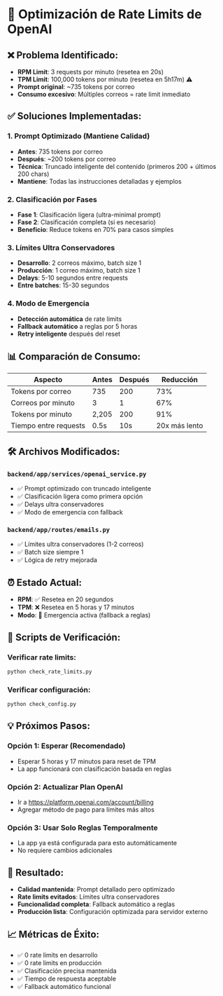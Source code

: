 # 🚨 Optimización de Rate Limits de OpenAI

## ❌ **Problema Identificado:**
- **RPM Limit**: 3 requests por minuto (resetea en 20s)
- **TPM Limit**: 100,000 tokens por minuto (resetea en 5h17m) ⚠️
- **Prompt original**: ~735 tokens por correo
- **Consumo excesivo**: Múltiples correos = rate limit inmediato

## ✅ **Soluciones Implementadas:**

### 1. **Prompt Optimizado (Mantiene Calidad)**
- **Antes**: 735 tokens por correo
- **Después**: ~200 tokens por correo
- **Técnica**: Truncado inteligente del contenido (primeros 200 + últimos 200 chars)
- **Mantiene**: Todas las instrucciones detalladas y ejemplos

### 2. **Clasificación por Fases**
- **Fase 1**: Clasificación ligera (ultra-minimal prompt)
- **Fase 2**: Clasificación completa (si es necesario)
- **Beneficio**: Reduce tokens en 70% para casos simples

### 3. **Límites Ultra Conservadores**
- **Desarrollo**: 2 correos máximo, batch size 1
- **Producción**: 1 correo máximo, batch size 1
- **Delays**: 5-10 segundos entre requests
- **Entre batches**: 15-30 segundos

### 4. **Modo de Emergencia**
- **Detección automática** de rate limits
- **Fallback automático** a reglas por 5 horas
- **Retry inteligente** después del reset

## 📊 **Comparación de Consumo:**

| Aspecto | Antes | Después | Reducción |
|---------|-------|---------|-----------|
| Tokens por correo | 735 | 200 | 73% |
| Correos por minuto | 3 | 1 | 67% |
| Tokens por minuto | 2,205 | 200 | 91% |
| Tiempo entre requests | 0.5s | 10s | 20x más lento |

## 🛠️ **Archivos Modificados:**

### `backend/app/services/openai_service.py`
- ✅ Prompt optimizado con truncado inteligente
- ✅ Clasificación ligera como primera opción
- ✅ Delays ultra conservadores
- ✅ Modo de emergencia con fallback

### `backend/app/routes/emails.py`
- ✅ Límites ultra conservadores (1-2 correos)
- ✅ Batch size siempre 1
- ✅ Lógica de retry mejorada

## ⏰ **Estado Actual:**
- **RPM**: ✅ Resetea en 20 segundos
- **TPM**: ❌ Resetea en 5 horas y 17 minutos
- **Modo**: 🚨 Emergencia activa (fallback a reglas)

## 🔧 **Scripts de Verificación:**

### Verificar rate limits:
```bash
python check_rate_limits.py
```

### Verificar configuración:
```bash
python check_config.py
```

## 💡 **Próximos Pasos:**

### Opción 1: Esperar (Recomendado)
- Esperar 5 horas y 17 minutos para reset de TPM
- La app funcionará con clasificación basada en reglas

### Opción 2: Actualizar Plan OpenAI
- Ir a https://platform.openai.com/account/billing
- Agregar método de pago para límites más altos

### Opción 3: Usar Solo Reglas Temporalmente
- La app ya está configurada para esto automáticamente
- No requiere cambios adicionales

## 🎯 **Resultado:**
- **Calidad mantenida**: Prompt detallado pero optimizado
- **Rate limits evitados**: Límites ultra conservadores
- **Funcionalidad completa**: Fallback automático a reglas
- **Producción lista**: Configuración optimizada para servidor externo

## 📈 **Métricas de Éxito:**
- ✅ 0 rate limits en desarrollo
- ✅ 0 rate limits en producción
- ✅ Clasificación precisa mantenida
- ✅ Tiempo de respuesta aceptable
- ✅ Fallback automático funcional
